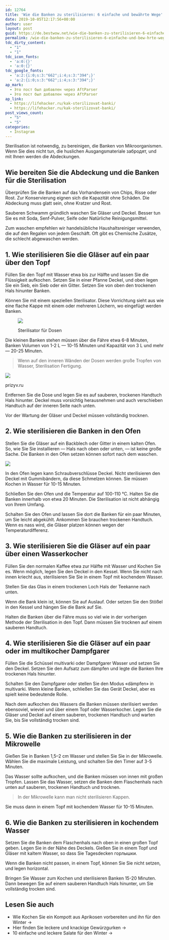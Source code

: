 ```yaml
---
id: 12764
title: 'Wie die Banken zu sterilisieren: 6 einfache und bewährte Wege'
date: 2019-10-05T12:17:56+00:00
author: user
layout: post
guid: https://de.bestwow.net/wie-die-banken-zu-sterilisieren-6-einfache-und-bew-hrte-wege/
permalink: /wie-die-banken-zu-sterilisieren-6-einfache-und-bew-hrte-wege/
tdc_dirty_content:
  - "1"
  - "1"
tdc_icon_fonts:
  - 'a:0:{}'
  - 'a:0:{}'
tdc_google_fonts:
  - 'a:2:{i:0;s:3:"662";i:4;s:3:"394";}'
  - 'a:2:{i:0;s:3:"662";i:4;s:3:"394";}'
ap_mark:
  - Это пост был добавлен через AftParser
  - Это пост был добавлен через AftParser
ap_link:
  - https://lifehacker.ru/kak-sterilizovat-banki/
  - https://lifehacker.ru/kak-sterilizovat-banki/
post_views_count:
  - "5"
  - "5"
categories:
  - Instagram
---
```

Sterilisation ist notwendig, zu bereinigen, die Banken von Mikroorganismen. Wenn Sie dies nicht tun, die huslichen Ausgangsmateriale забродят, und mit Ihnen werden die Abdeckungen.

## Wie bereiten Sie die Abdeckung und die Banken für die Sterilisation

Überprüfen Sie die Banken auf das Vorhandensein von Chips, Risse oder Rost. Zur Konservierung eignen sich die Kapazität ohne Schäden. Die Abdeckung muss glatt sein, ohne Kratzer und Rost.

Sauberen Schwamm gründlich waschen Sie Gläser und Deckel. Besser tun Sie es mit Soda, Senf-Pulver, Seife oder Natürliche Reinigungsmittel.

Zum waschen empfehlen wir handelsübliche Haushaltsreiniger verwenden, die auf den Regalen von jedem Geschäft. Oft gibt es Chemische Zusätze, die schlecht abgewaschen werden.

## 1. Wie sterilisieren Sie die Gläser auf ein paar über den Topf

Füllen Sie den Topf mit Wasser etwa bis zur Hälfte und lassen Sie die Flüssigkeit aufkochen. Setzen Sie in einer Pfanne Deckel, und oben legen Sie ein Sieb, ein Sieb oder ein Gitter. Setzen Sie von oben den trockenen Hals hinunter Banken.</p> 

Können Sie mit einem speziellen Sterilisator. Diese Vorrichtung sieht aus wie eine flache Kappe mit einem oder mehreren Löchern, wo eingefügt werden Banken.<figure>

![](https://de.bestwow.net/wp-content/uploads/2019/10/kak-sterilizovat-banki-6-prostyh-i-proverennyh-sposobov-2.jpg) <figcaption>Sterilisator für Dosen</figcaption></figure> 

Die kleinen Banken stehen müssen über die Fähre etwa 6-8 Minuten, Banken Volumen von 1-2 L — 10-15 Minuten und Kapazität von 3 L und mehr — 20-25 Minuten.

> Wenn auf den inneren Wänden der Dosen werden große Tropfen von Wasser, Sterilisation Fertigung.<figure>

![](https://de.bestwow.net/wp-content/uploads/2019/10/kak-sterilizovat-banki-6-prostyh-i-proverennyh-sposobov-3.jpg) <figcaption>prizyv.ru</figcaption></figure> 

Entfernen Sie die Dose und legen Sie es auf sauberen, trockenen Handtuch Hals hinunter. Deckel muss vorsichtig herausnehmen und auch verschieben Handtuch auf der inneren Seite nach unten.</p> 

Vor der Wartung der Gläser und Deckel müssen vollständig trocknen.

## 2. Wie sterilisieren die Banken in den Ofen

Stellen Sie die Gläser auf ein Backblech oder Gitter in einem kalten Ofen. So, wie Sie Sie installieren — Hals nach oben oder unten, — ist keine große Sache. Die Banken in den Ofen setzen können sofort nach dem waschen.

![](https://de.bestwow.net/wp-content/uploads/2019/10/kak-sterilizovat-banki-6-prostyh-i-proverennyh-sposobov-5.jpg) 

In den Ofen legen kann Schraubverschlüsse Deckel. Nicht sterilisieren den Deckel mit Gummibändern, da diese Schmelzen können. Sie müssen Kochen in Wasser für 10-15 Minuten.</p> 

Schließen Sie den Ofen und die Temperatur auf 100-110 °C. Halten Sie die Banken innerhalb von etwa 20 Minuten. Die Sterilisation ist nicht abhängig von Ihrem Umfang.

Schalten Sie den Ofen und lassen Sie dort die Banken für ein paar Minuten, um Sie leicht abgekühlt. Ankommen Sie brauchen trockenen Handtuch. Wenn es nass wird, die Gläser platzen können wegen der Temperaturdifferenz.

## 3. Wie sterilisieren Sie die Gläser auf ein paar über einen Wasserkocher

Füllen Sie den normalen Kaffee etwa zur Hälfte mit Wasser und Kochen Sie es. Wenn möglich, legen Sie den Deckel in den Kessel. Wenn Sie nicht nach innen kriecht aus, sterilisieren Sie Sie in einem Topf mit kochendem Wasser.

Stellen Sie das Glas in einem trockenen Loch Hals der Teekanne nach unten.</p> 

Wenn die Bank klein ist, können Sie auf Auslauf. Oder setzen Sie den Stößel in den Kessel und hängen Sie die Bank auf Sie.</p> 

Halten die Banken über die Fähre muss so viel wie in der vorherigen Methode der Sterilisation in den Topf. Dann müssen Sie trocknen auf einem sauberen Handtuch.

## 4. Wie sterilisieren Sie die Gläser auf ein paar oder im multikocher Dampfgarer

Füllen Sie die Schüssel multivarki oder Dampfgarer Wasser und setzen Sie den Deckel. Setzen Sie den Aufsatz zum dämpfen und legte die Banken Ihre trockenen Hals hinunter.</p> 

Schalten Sie den Dampfgarer oder stellen Sie den Modus «dämpfen» in multivarki. Wenn kleine Banken, schließen Sie das Gerät Deckel, aber es spielt keine bedeutende Rolle.

Nach dem aufkochen des Wassers die Banken müssen sterilisiert werden ebensoviel, wieviel und über einem Topf oder Wasserkocher. Legen Sie die Gläser und Deckel auf einem sauberen, trockenen Handtuch und warten Sie, bis Sie vollständig trocken sind.

## 5. Wie die Banken zu sterilisieren in der Mikrowelle

Gießen Sie in Banken 1,5–2 cm Wasser und stellen Sie Sie in der Mikrowelle. Wählen Sie die maximale Leistung, und schalten Sie den Timer auf 3-5 Minuten.</p> 

Das Wasser sollte aufkochen, und die Banken müssen von innen mit großen Tropfen. Lassen Sie das Wasser, setzen die Banken dem Flaschenhals nach unten auf sauberen, trockenen Handtuch und trocknen.

> In der Mikrowelle kann man nicht sterilisieren Kappen.

Sie muss dann in einem Topf mit kochendem Wasser für 10-15 Minuten.

## 6. Wie die Banken zu sterilisieren in kochendem Wasser

Setzen Sie die Banken dem Flaschenhals nach oben in einen großen Topf geben. Legen Sie in der Nähe des Deckels. Gießen Sie in einem Topf und Gläser mit kaltem Wasser, so dass Sie Tagesdecken горлышки.

Wenn die Banken nicht passen, in einem Topf, können Sie Sie nicht setzen, und legen horizontal.</p> 

Bringen Sie Wasser zum Kochen und sterilisieren Banken 15-20 Minuten. Dann bewegen Sie auf einem sauberen Handtuch Hals hinunter, um Sie vollständig trocken sind.

## Lesen Sie auch

  * Wie Kochen Sie ein Kompott aus Aprikosen vorbereiten und ihn für den Winter →
  * Hier finden Sie leckere und knackige Gewürzgurken →
  * 10 einfache und leckere Salate für den Winter →